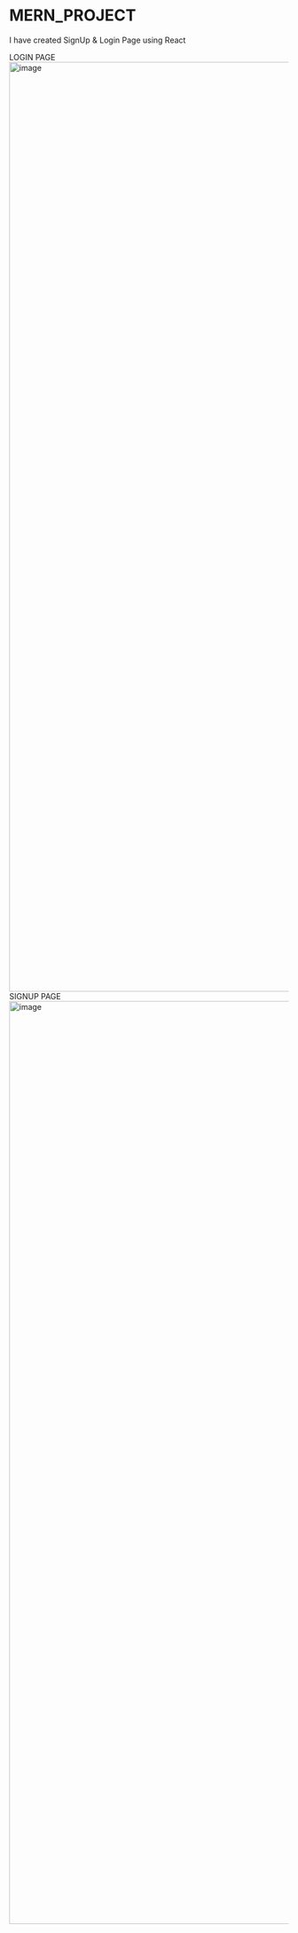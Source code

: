# MERN_PROJECT

I have created SignUp & Login Page using React 


LOGIN PAGE
<img width="2922" height="1676" alt="image" src="https://github.com/user-attachments/assets/f75ba50a-989f-4881-b1cb-51997d86d4c0" />
SIGNUP PAGE
<img width="2921" height="1664" alt="image" src="https://github.com/user-attachments/assets/36515321-876a-470f-a19e-50f324b1d2c6" />

